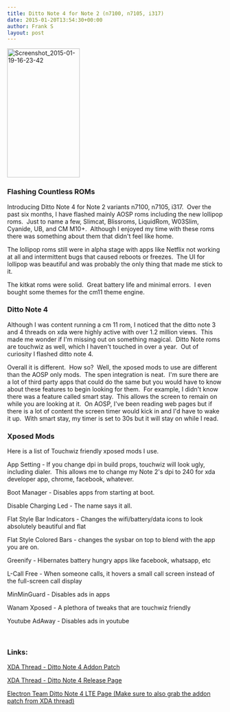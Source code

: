```yaml
---
title: Ditto Note 4 for Note 2 (n7100, n7105, i317)
date: 2015-01-20T13:54:30+00:00
author: Frank S
layout: post
---
```

<a href="http://frankshin.com/wp-content/uploads/2015/01/Screenshot_2015-01-19-16-23-42-e1422306950321.png"><img class=" size-medium wp-image-167 aligncenter" src="http://frankshin.com/wp-content/uploads/2015/01/Screenshot_2015-01-19-16-23-42-169x300.png" alt="Screenshot_2015-01-19-16-23-42" width="169" height="300" /></a>
<h3><strong>Flashing Countless ROMs</strong></h3>
Introducing Ditto Note 4 for Note 2 variants n7100, n7105, i317.  Over the past six months, I have flashed mainly AOSP roms including the new lollipop roms.  Just to name a few, Slimcat, Blissroms, LiquidRom, W03Slim, Cyanide, UB, and CM M10+.  Although I enjoyed my time with these roms there was something about them that didn't feel like home.

The lollipop roms still were in alpha stage with apps like Netflix not working at all and intermittent bugs that caused reboots or freezes.  The UI for lollipop was beautiful and was probably the only thing that made me stick to it.

The kitkat roms were solid.  Great battery life and minimal errors.  I even bought some themes for the cm11 theme engine.
<h3><strong>Ditto Note 4</strong></h3>
Although I was content running a cm 11 rom, I noticed that the ditto note 3 and 4 threads on xda were highly active with over 1.2 million views.  This made me wonder if I'm missing out on something magical.  Ditto Note roms are touchwiz as well, which I haven't touched in over a year.  Out of curiosity I flashed ditto note 4.

Overall it is different.  How so?  Well, the xposed mods to use are different than the AOSP only mods.  The spen integration is neat.  I'm sure there are a lot of third party apps that could do the same but you would have to know about these features to begin looking for them.  For example, I didn't know there was a feature called smart stay.  This allows the screen to remain on while you are looking at it.  On AOSP, I've been reading web pages but if there is a lot of content the screen timer would kick in and I'd have to wake it up.  With smart stay, my timer is set to 30s but it will stay on while I read.
<h3><strong>Xposed Mods</strong></h3>
Here is a list of Touchwiz friendly xposed mods I use.

App Setting - If you change dpi in build props, touchwiz will look ugly, including dialer.  This allows me to change my Note 2's dpi to 240 for xda developer app, chrome, facebook, whatever.

Boot Manager - Disables apps from starting at boot.

Disable Charging Led - The name says it all.

Flat Style Bar Indicators - Changes the wifi/battery/data icons to look absolutely beautiful and flat

Flat Style Colored Bars - changes the sysbar on top to blend with the app you are on.

Greenify - Hibernates battery hungry apps like facebook, whatsapp, etc

L-Call Free - When someone calls, it hovers a small call screen instead of the full-screen call display

MinMinGuard - Disables ads in apps

Wanam Xposed - A plethora of tweaks that are touchwiz friendly

Youtube AdAway - Disables ads in youtube

&nbsp;
<h3>Links:</h3>
<a href="http://forum.xda-developers.com/galaxy-note-2/development-n7105/addon-dn4-n7105-v1-0-31-12-t2988848">XDA Thread - Ditto Note 4 Addon Patch</a>

<a href="http://forum.xda-developers.com/showthread.php?t=2541860">XDA Thread - Ditto Note 4 Release Page</a>

<a href="http://electron-team.com/dn4n7105.html">Electron Team Ditto Note 4 LTE Page (Make sure to also grab the addon patch from XDA thread)</a>

&nbsp;

